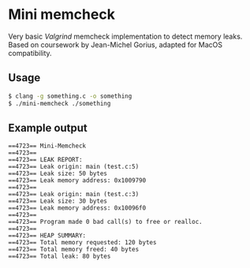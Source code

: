 # Mini memcheck
Very basic *Valgrind* memcheck implementation to detect memory leaks.  
Based on coursework by Jean-Michel Gorius, adapted for MacOS compatibility.

## Usage
```sh
$ clang -g something.c -o something
$ ./mini-memcheck ./something
```

## Example output
```
==4723== Mini-Memcheck
==4723==
==4723== LEAK REPORT:
==4723== Leak origin: main (test.c:5)
==4723== Leak size: 50 bytes
==4723== Leak memory address: 0x1009790
==4723==
==4723== Leak origin: main (test.c:3)
==4723== Leak size: 30 bytes
==4723== Leak memory address: 0x10096f0
==4723==
==4723== Program made 0 bad call(s) to free or realloc.
==4723==
==4723== HEAP SUMMARY:
==4723== Total memory requested: 120 bytes
==4723== Total memory freed: 40 bytes
==4723== Total leak: 80 bytes
```
